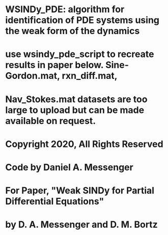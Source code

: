 # WSINDy_PDE: algorithm for identification of PDE systems using the weak form of the dynamics
# 
# use wsindy_pde_script to recreate results in paper below. Sine-Gordon.mat, rxn_diff.mat, 
# Nav_Stokes.mat datasets are too large to upload but can be made available on request.
#
# Copyright 2020, All Rights Reserved
# Code by Daniel A. Messenger
# For Paper, "Weak SINDy for Partial Differential Equations"
# by D. A. Messenger and D. M. Bortz
